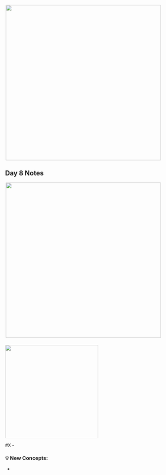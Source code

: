 <p align="center"><img src="https://github.com/neilhiddink/100DaysOfSwift/blob/master/00.%20Resources/banner.png" width="500"></p>

## Day 8 Notes

<p align="center"><img src="" width="500"></p>

### 

<img src="" width="300">

#X - 

### 💡 New Concepts:

-
